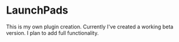 # LaunchPads
This is my own plugin creation. Currently I've created a working beta version. I plan to add full functionality. 
